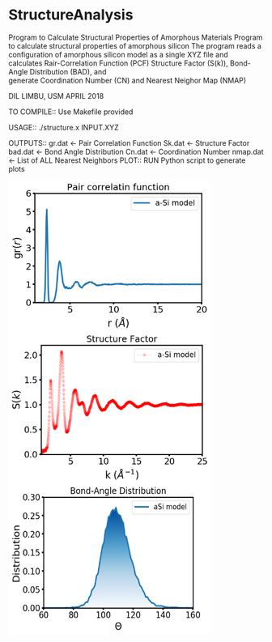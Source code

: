 # StructureAnalysis
Program to Calculate Structural Properties of Amorphous Materials
Program to calculate structural properties of amorphous silicon
The program reads a configuration of amorphous silicon model as 
a single XYZ file and calculates Rair-Correlation Function (PCF)
Structure Factor (S(k)), Bond-Angle Distribution (BAD), and   
generate Coordination Number (CN) and Nearest Neighor Map (NMAP)

DIL LIMBU, USM
APRIL 2018

TO COMPILE:: Use Makefile provided

USAGE:: ./structure.x INPUT.XYZ

OUTPUTS:: 
           gr.dat   <- Pair Correlation Function
           Sk.dat   <- Structure Factor
           bad.dat  <- Bond Angle Distribution
           Cn.dat   <- Coordination Number
           nmap.dat <- List of ALL Nearest Neighbors
PLOT::
      RUN Python script to generate plots

<p>
  <img src="gr.png" width="400" height="300" align=left>
   <img src="Sk.png" width="400" height="300" align=left>
  <img src="bad.png" width="400" height="300" align=left>
</p>
